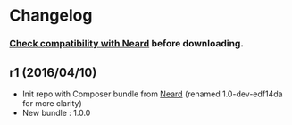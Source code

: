 # Changelog

### [Check compatibility with Neard](https://github.com/crazy-max/neard/wiki/toolComposer#latest) before downloading.

## r1 (2016/04/10)

* Init repo with Composer bundle from [Neard](https://github.com/crazy-max/neard) (renamed 1.0-dev-edf14da for more clarity)
* New bundle : 1.0.0
